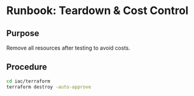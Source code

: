<!--
Rationale:
- Ensures all test resources are removed to prevent costs.
-->
# Runbook: Teardown & Cost Control

## Purpose
Remove all resources after testing to avoid costs.

## Procedure
```bash
cd iac/terraform
terraform destroy -auto-approve
```
<!--
Post-Checks
No running EC2 instances.
Flow Logs bucket deleted (force_destroy=true).
VPC and subnets no longer listed in the AWS console.

Notes: 
Run terraform plan -destroy before actual teardown if you need to review.
Backup logs before destruction if required.
-->
